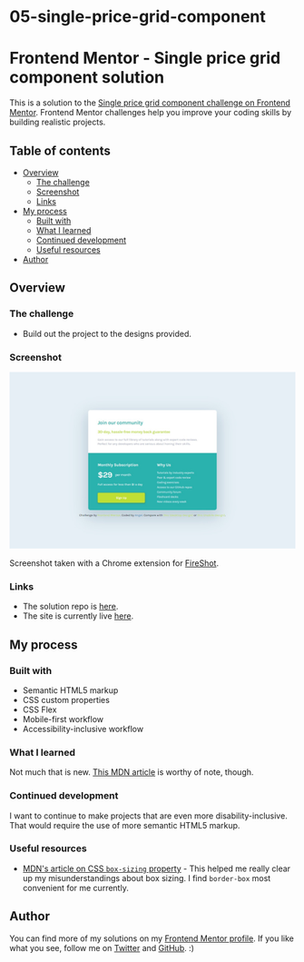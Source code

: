 # 05-single-price-grid-component
# Frontend Mentor - Single price grid component solution

This is a solution to the [Single price grid component challenge on Frontend Mentor](https://www.frontendmentor.io/challenges/single-price-grid-component-5ce41129d0ff452fec5abbbc). Frontend Mentor challenges help you improve your coding skills by building realistic projects. 

## Table of contents

- [Overview](#overview)
  - [The challenge](#the-challenge)
  - [Screenshot](#screenshot)
  - [Links](#links)
- [My process](#my-process)
  - [Built with](#built-with)
  - [What I learned](#what-i-learned)
  - [Continued development](#continued-development)
  - [Useful resources](#useful-resources)
- [Author](#author)

## Overview

### The challenge

- Build out the project to the designs provided.

### Screenshot

![Desktop site screenshot](./site-screenshot.jpg)

Screenshot taken with a Chrome extension for [FireShot](https://getfireshot.com).

### Links

- The solution repo is [here](https://github.com/akcumeh/05-single-price-grid-component).
- The site is currently live [here](https://akcumeh.github.io/05-single-price-grid-component).

## My process

### Built with

- Semantic HTML5 markup
- CSS custom properties
- CSS Flex
- Mobile-first workflow
- Accessibility-inclusive workflow

### What I learned

Not much that is new. [This MDN article](https://developer.mozilla.org/en-US/docs/Web/CSS/box-sizing) is worthy of note, though.

### Continued development

I want to continue to make projects that are even more disability-inclusive. That would require the use of more semantic HTML5 markup.

### Useful resources

- [MDN's article on CSS ```box-sizing``` property](https://developer.mozilla.org/en-US/docs/Web/CSS/box-sizing) - This helped me really clear up my misunderstandings about box sizing. I find ```border-box``` most convenient for me currently.

## Author

You can find more of my solutions on my [Frontend Mentor profile](https://www.frontendmentor.io/profile/akcumeh). If you like what you see, follow me on [Twitter](https://www.twitter.com/akcumeh) and [GitHub](https://github.com/akcumeh). :)
